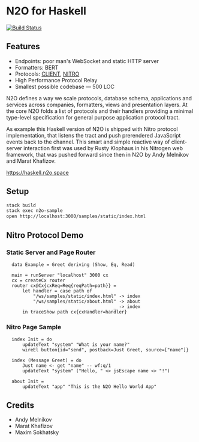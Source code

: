 # N2O for Haskell

[![Build Status](https://travis-ci.org/xafizoff/n2o-hs.svg?branch=master)](https://travis-ci.org/xafizoff/n2o-hs)

Features
--------

* Endpoints: poor man's WebSocket and static HTTP server
* Formatters: BERT
* Protocols: <a href="https://haskell.n2o.space/man/protocols.htm">CLIENT</a>, <a href="https://haskell.n2o.space/man/protocols.htm">NITRO</a>
* High Performance Protocol Relay
* Smallest possible codebase — 500 LOC

N2O defines a way we scale protocols, database schema, applications and
services across companies, formatters, views and presentation layers.
At the core N2O folds a list of protocols and their handlers providing
a minimal type-level specification for general purpose application protocol tract.

As example this Haskell version of N2O is shipped with Nitro protocol
implementation, that listens the tract and push prerendered JavaScript
events back to the channel. This smart and simple reactive way
of client-server interaction first was used by Rusty Klophaus in
his Nitrogen web framework, that was pushed forward since then in
N2O by Andy Melnikov and Marat Khafizov.

https://haskell.n2o.space

Setup
-----

```sh
stack build
stack exec n2o-sample
open http://localhost:3000/samples/static/index.html
```

Nitro Protocol Demo
-------------------

### Static Server and Page Router

```
  data Example = Greet deriving (Show, Eq, Read)

  main = runServer "localhost" 3000 cx
  cx = createCx router
  router cx@Cx{cxReq=Req{reqPath=path}} =
      let handler = case path of
          "/ws/samples/static/index.html" -> index
          "/ws/samples/static/about.html" -> about
                                        _ -> index
      in traceShow path cx{cxHandler=handler}
```

### Nitro Page Sample

```
  index Init = do
      updateText "system" "What is your name?"
      wireEl button{id="send", postback=Just Greet, source=["name"]}

  index (Message Greet) = do
      Just name <- get "name" -- wf:q/1
      updateText "system" ("Hello, " <> jsEscape name <> "!")

  about Init =
      updateText "app" "This is the N2O Hello World App"
```

Credits
-------

* Andy Melnikov
* Marat Khafizov
* Maxim Sokhatsky

